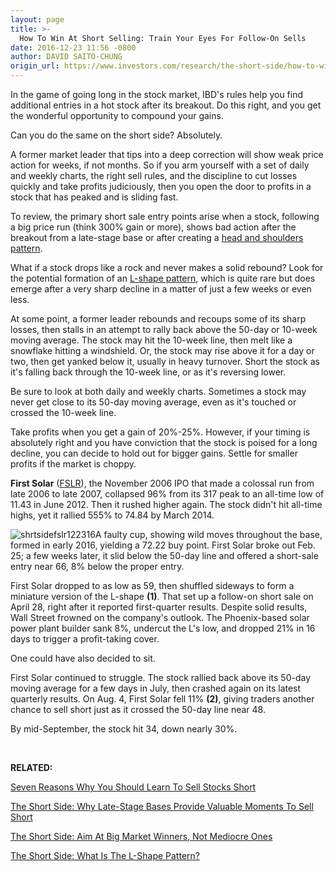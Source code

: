 ```yaml
---
layout: page
title: >-
  How To Win At Short Selling: Train Your Eyes For Follow-On Sells
date: 2016-12-23 11:56 -0800
author: DAVID SAITO-CHUNG
origin_url: https://www.investors.com/research/the-short-side/how-to-win-at-short-selling-train-your-eyes-for-follow-on-sells
---
```





In the game of going long in the stock market, IBD's rules help you find additional entries in a hot stock after its breakout. Do this right, and you get the wonderful opportunity to compound your gains.


Can you do the same on the short side? Absolutely.


A former market leader that tips into a deep correction will show weak price action for weeks, if not months. So if you arm yourself with a set of daily and weekly charts, the right sell rules, and the discipline to cut losses quickly and take profits judiciously, then you open the door to profits in a stock that has peaked and is sliding fast.


To review, the primary short sale entry points arise when a stock, following a big price run (think 300% gain or more), shows bad action after the breakout from a late-stage base or after creating a [head and shoulders pattern](https://www.investors.com/how-to-invest/investors-corner/how-to-short-stocks/).


What if a stock drops like a rock and never makes a solid rebound? Look for the potential formation of an [L-shape pattern](https://www.investors.com/research/the-short-side/how-the-l-shape-pattern-can-help-you-sell-short-for-big-profits/), which is quite rare but does emerge after a very sharp decline in a matter of just a few weeks or even less.


At some point, a former leader rebounds and recoups some of its sharp losses, then stalls in an attempt to rally back above the 50-day or 10-week moving average. The stock may hit the 10-week line, then melt like a snowflake hitting a windshield. Or, the stock may rise above it for a day or two, then get yanked below it, usually in heavy turnover. Short the stock as it's falling back through the 10-week line, or as it's reversing lower.


Be sure to look at both daily and weekly charts. Sometimes a stock may never get close to its 50-day moving average, even as it's touched or crossed the 10-week line.


Take profits when you get a gain of 20%-25%. However, if your timing is absolutely right and you have conviction that the stock is poised for a long decline, you can decide to hold out for bigger gains. Settle for smaller profits if the market is choppy.


**First Solar** ([FSLR](https://research.investors.com/quote.aspx?symbol=FSLR)), the November 2006 IPO that made a colossal run from late 2006 to late 2007, collapsed 96% from its 317 peak to an all-time low of 11.43 in June 2012. Then it rushed higher again. The stock didn't hit all-time highs, yet it rallied 555% to 74.84 by March 2014.


![shrtsidefslr122316](https://www.investors.com/wp-content/uploads/2016/12/ShrtSideFSLR122316.png)A faulty cup, showing wild moves throughout the base, formed in early 2016, yielding a 72.22 buy point. First Solar broke out Feb. 25; a few weeks later, it slid below the 50-day line and offered a short-sale entry near 66, 8% below the proper entry.


First Solar dropped to as low as 59, then shuffled sideways to form a miniature version of the L-shape **(1)**. That set up a follow-on short sale on April 28, right after it reported first-quarter results. Despite solid results, Wall Street frowned on the company's outlook. The Phoenix-based solar power plant builder sank 8%, undercut the L's low, and dropped 21% in 16 days to trigger a profit-taking cover.


One could have also decided to sit.


First Solar continued to struggle. The stock rallied back above its 50-day moving average for a few days in July, then crashed again on its latest quarterly results. On Aug. 4, First Solar fell 11% **(2)**, giving traders another chance to sell short just as it crossed the 50-day line near 48.


By mid-September, the stock hit 34, down nearly 30%.



 


**RELATED:**


[Seven Reasons Why You Should Learn To Sell Stocks Short](https://www.investors.com/research/the-short-side/seven-reasons-why-you-should-try-selling-a-stock-short/)


[The Short Side: Why Late-Stage Bases Provide Valuable Moments To Sell Short](https://www.investors.com/how-to-invest/investors-corner/late-stage-breakout-failure-good-short-selling-moment/)


[The Short Side: Aim At Big Market Winners, Not Mediocre Ones](https://www.investors.com/how-to-invest/investors-corner/stratasys-eventually-paid-off-for-shortsellers-2/)


[The Short Side: What Is The L-Shape Pattern?](https://www.investors.com/research/the-short-side/how-the-l-shape-pattern-can-help-you-sell-short-for-big-profits/)




